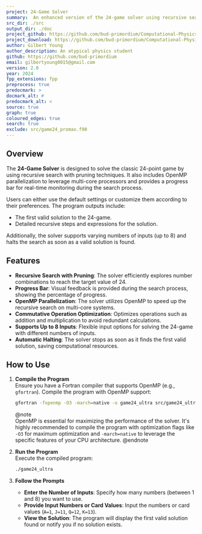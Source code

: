 ```yaml
---
project: 24-Game Solver
summary:  An enhanced version of the 24-game solver using recursive search and pruning. 
src_dir: ./src
output_dir: ./doc
project_github: https://github.com/bud-primordium/Computational-Physics-Fall-2024/tree/main/Assignment%201/Problem%202
project_download: https://github.com/bud-primordium/Computational-Physics-Fall-2024/releases/tag/game24
author: Gilbert Young
author_description: An atypical physics student
github: https://github.com/bud-primordium
email: gilbertyoung0015@gmail.com
version: 2.0
year: 2024
fpp_extensions: fpp
preprocess: true
predocmark: >
docmark_alt: #
predocmark_alt: <
source: true
graph: true
coloured_edges: true
search: true
exclude: src/game24_promax.f90
---
```


## Overview

The **24-Game Solver** is designed to solve the classic 24-point game by using recursive search with pruning techniques. It also includes OpenMP parallelization to leverage multi-core processors and provides a progress bar for real-time monitoring during the search process.

Users can either use the default settings or customize them according to their preferences. The program outputs include:

- The first valid solution to the 24-game.
- Detailed recursive steps and expressions for the solution.

Additionally, the solver supports varying numbers of inputs (up to 8) and halts the search as soon as a valid solution is found.

## Features

- **Recursive Search with Pruning**: The solver efficiently explores number combinations to reach the target value of 24.
- **Progress Bar**: Visual feedback is provided during the search process, showing the percentage of progress.
- **OpenMP Parallelization**: The solver utilizes OpenMP to speed up the recursive search on multi-core systems.
- **Commutative Operation Optimization**: Optimizes operations such as addition and multiplication to avoid redundant calculations.
- **Supports Up to 8 Inputs**: Flexible input options for solving the 24-game with different numbers of inputs.
- **Automatic Halting**: The solver stops as soon as it finds the first valid solution, saving computational resources.

## How to Use

1. **Compile the Program**  
   Ensure you have a Fortran compiler that supports OpenMP (e.g., `gfortran`). Compile the program with OpenMP support:

   ```bash
   gfortran -fopenmp -O3 -march=native -o game24_ultra src/game24_ultra.f90
   ```

   @note  
   OpenMP is essential for maximizing the performance of the solver. It's highly recommended to compile the program with optimization flags like `-O3` for maximum optimization and `-march=native` to leverage the specific features of your CPU architecture.
   @endnote

2. **Run the Program**  
   Execute the compiled program:

   ```bash
   ./game24_ultra
   ```

3. **Follow the Prompts**  
   - **Enter the Number of Inputs**: Specify how many numbers (between 1 and 8) you want to use.
   - **Provide Input Numbers or Card Values**: Input the numbers or card values (`A=1`, `J=11`, `Q=12`, `K=13`).
   - **View the Solution**: The program will display the first valid solution found or notify you if no solution exists.
